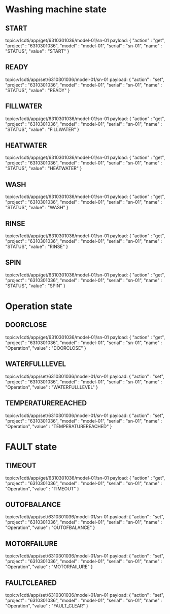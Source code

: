 # Washing machine state

## START
topic:v1cdti/app/get/6310301036/model-01/sn-01
payload: {
    "action"    :   "get",
    "project"   :   "6310301036",
    "model"     :   "model-01",
    "serial"    :   "sn-01",
    "name"      :   "STATUS",
    "value"     :   "START"
}

## READY
topic:v1cdti/app/set/6310301036/model-01/sn-01
payload: {
    "action"    :   "set",
    "project"   :   "6310301036",
    "model"     :   "model-01",
    "serial"    :   "sn-01",
    "name"      :   "STATUS",
    "value"     :   "READY"
}

## FILLWATER
topic:v1cdti/app/get/6310301036/model-01/sn-01
payload: {
    "action"    :   "get",
    "project"   :   "6310301036",
    "model"     :   "model-01",
    "serial"    :   "sn-01",
    "name"      :   "STATUS",
    "value"     :   "FILLWATER"
}

## HEATWATER
topic:v1cdti/app/get/6310301036/model-01/sn-01
payload: {
    "action"    :   "get",
    "project"   :   "6310301036",
    "model"     :   "model-01",
    "serial"    :   "sn-01",
    "name"      :   "STATUS",
    "value"     :   "HEATWATER"
}

## WASH
topic:v1cdti/app/get/6310301036/model-01/sn-01
payload: {
    "action"    :   "get",
    "project"   :   "6310301036",
    "model"     :   "model-01",
    "serial"    :   "sn-01",
    "name"      :   "STATUS",
    "value"     :   "WASH"
}

## RINSE
topic:v1cdti/app/get/6310301036/model-01/sn-01
payload: {
    "action"    :   "get",
    "project"   :   "6310301036",
    "model"     :   "model-01",
    "serial"    :   "sn-01",
    "name"      :   "STATUS",
    "value"     :   "RINSE"
}

## SPIN
topic:v1cdti/app/get/6310301036/model-01/sn-01
payload: {
    "action"    :   "get",
    "project"   :   "6310301036",
    "model"     :   "model-01",
    "serial"    :   "sn-01",
    "name"      :   "STATUS",
    "value"     :   "SPIN"
}

# Operation state

## DOORCLOSE
topic:v1cdti/app/get/6310301036/model-01/sn-01
payload: {
    "action"    :   "get",
    "project"   :   "6310301036",
    "model"     :   "model-01",
    "serial"    :   "sn-01",
    "name"      :   "Operation",
    "value"     :   "DOORCLOSE"
}

## WATERFULLLEVEL
topic:v1cdti/app/set/6310301036/model-01/sn-01
payload: {
    "action"    :   "set",
    "project"   :   "6310301036",
    "model"     :   "model-01",
    "serial"    :   "sn-01",
    "name"      :   "Operation",
    "value"     :   "WATERFULLLEVEL"
}

## TEMPERATUREREACHED
topic:v1cdti/app/set/6310301036/model-01/sn-01
payload: {
    "action"    :   "set",
    "project"   :   "6310301036",
    "model"     :   "model-01",
    "serial"    :   "sn-01",
    "name"      :   "Operation",
    "value"     :   "TEMPERATUREREACHED"
}


# FAULT state

## TIMEOUT
topic:v1cdti/app/get/6310301036/model-01/sn-01
payload: {
    "action"    :   "get",
    "project"   :   "6310301036",
    "model"     :   "model-01",
    "serial"    :   "sn-01",
    "name"      :   "Operation",
    "value"     :   "TIMEOUT"
}

## OUTOFBALANCE
topic:v1cdti/app/set/6310301036/model-01/sn-01
payload: {
    "action"    :   "set",
    "project"   :   "6310301036",
    "model"     :   "model-01",
    "serial"    :   "sn-01",
    "name"      :   "Operation",
    "value"     :   "OUTOFBALANCE"
}

## MOTORFAILURE
topic:v1cdti/app/set/6310301036/model-01/sn-01
payload: {
    "action"    :   "set",
    "project"   :   "6310301036",
    "model"     :   "model-01",
    "serial"    :   "sn-01",
    "name"      :   "Operation",
    "value"     :   "MOTORFAILURE"
}

## FAULTCLEARED
topic:v1cdti/app/set/6310301036/model-01/sn-01
payload: {
    "action"    :   "set",
    "project"   :   "6310301036",
    "model"     :   "model-01",
    "serial"    :   "sn-01",
    "name"      :   "Operation",
    "value"     :   "FAULT_CLEAR"
}